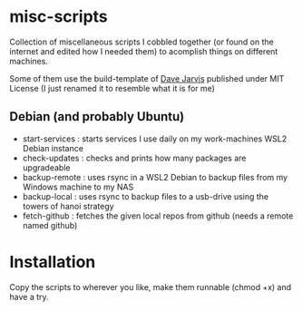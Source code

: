 # misc-scripts
Collection of miscellaneous scripts I cobbled together (or found on the internet and edited how I needed them) to acomplish things on different machines.

Some of them use the build-template of [Dave Jarvis](https://dave.autonoma.ca/) published under MIT License (I just renamed it to resemble what it is for me)

## Debian (and probably Ubuntu)
- start-services : starts services I use daily on my work-machines WSL2 Debian instance
- check-updates  : checks and prints how many packages are upgradeable
- backup-remote  : uses rsync in a WSL2 Debian to backup files from my Windows machine to my NAS
- backup-local   : uses rsync to backup files to a usb-drive using the towers of hanoi strategy
- fetch-github   : fetches the given local repos from github (needs a remote named github)

# Installation
Copy the scripts to wherever you like, make them runnable (chmod +x) and have a try.
